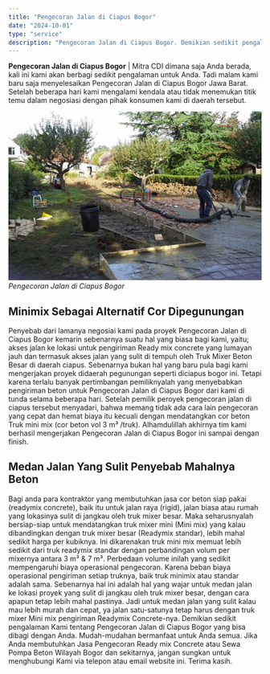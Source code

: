 ```yaml
---
title: "Pengecoran Jalan di Ciapus Bogor"
date: "2024-10-01"
type: "service"
description: "Pengecoran Jalan di Ciapus Bogor. Demikian sedikit pengalaman Kami tentang Pengecoran Jalan di Ciapus Bogor yang bisa dibagi dengan Anda. Mudah-mudahan berma..."
---
```


**Pengecoran Jalan di Ciapus Bogor** | Mitra CDI dimana saja Anda berada, kali ini kami akan berbagi sedikit pengalaman untuk Anda. Tadi malam kami baru saja menyelesaikan Pengecoran Jalan di Ciapus Bogor Jawa Barat. Setelah beberapa hari kami mengalami kendala atau tidak menemukan titik temu dalam negosiasi dengan pihak konsumen kami di daerah tersebut.

![pengecoran jalan Beton diciapus bogor](/images/blog/pengecoran-jalan-Beton-diciapus-bogor.jpg)
*Pengecoran Jalan di Ciapus Bogor*

 ## Minimix Sebagai Alternatif Cor Dipegunungan
    
Penyebab dari lamanya negosiai kami pada proyek Pengecoran Jalan di Ciapus Bogor kemarin sebenarnya suatu hal yang biasa bagi kami, yaitu; akses jalan ke lokasi untuk pengiriman Ready mix concrete yang lumayan jauh dan termasuk akses jalan yang sulit di tempuh oleh Truk Mixer Beton Besar di daerah ciapus. Sebenarnya bukan hal yang baru pula bagi kami mengerjakan proyek didaerah pegunungan seperti diciapus bogor ini. Tetapi karena terlalu banyak pertimbangan pemiliknyalah yang menyebabkan pengiriman beton untuk Pengecoran Jalan di Ciapus Bogor dari kami di tunda selama beberapa hari. Setelah pemilik peroyek pengecoran jalan di ciapus tersebut menyadari, bahwa memang tidak ada cara lain pengecoran yang cepat dan hemat biaya itu kecuali dengan mendatangkan cor beton Truk mini mix (cor beton vol 3 m³ /truk). Alhamdulillah akhirnya tim kami berhasil mengerjakan Pengecoran Jalan di Ciapus Bogor ini sampai dengan finish.

 ## Medan Jalan Yang Sulit Penyebab Mahalnya Beton
    
Bagi anda para kontraktor yang membutuhkan jasa cor beton siap pakai (readymix concrete), baik itu untuk jalan raya (rigid), jalan biasa atau rumah yang lokasinya sulit di jangkau oleh truk mixer besar. Maka seharusnyalah bersiap-siap untuk mendatangkan truk mixer mini (Mini mix) yang kalau dibandingkan dengan truk mixer besar (Readymix standar), lebih mahal sedikit harga per kubiknya. Ini dikarenakan truk mini mix memuat lebih sedikit dari truk readymix standar dengan perbandingan volum per mixernya antara 3 m³ & 7 m³.
Perbedaan volume inilah yang sedikit mempengaruhi biaya operasional pengecoran. Karena beban biaya operasional pengiriman setiap truknya, baik truk minimix atau standar adalah sama. Sebenarnya hal ini adalah hal yang wajar untuk medan jalan ke lokasi proyek yang sulit di jangkau oleh truk mixer besar, dengan cara apapun tetap lebih mahal pastinya. Jadi untuk medan jalan yang sulit kalau mau lebih murah dan cepat, ya jalan satu-satunya tetap harus dengan truk mixer Mini mix pengiriman Readymix Concrete-nya.
Demikian sedikit pengalaman Kami tentang Pengecoran Jalan di Ciapus Bogor yang bisa dibagi dengan Anda. Mudah-mudahan bermanfaat untuk Anda semua. Jika Anda membutuhkan Jasa Pengecoran Ready mix Concrete atau Sewa Pompa Beton Wilayah Bogor dan sekitarnya, jangan sungkan untuk menghubungi Kami via telepon atau email website ini. Terima kasih.
